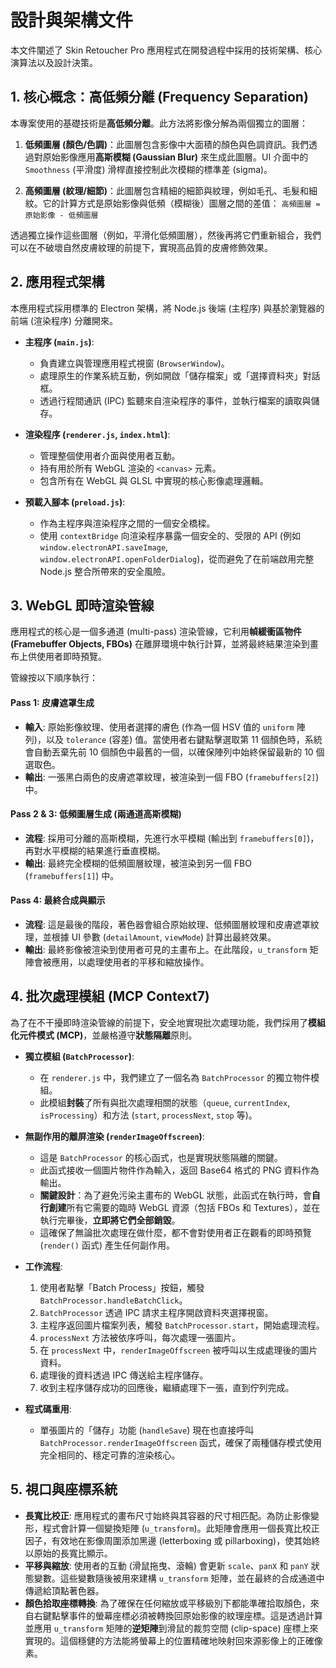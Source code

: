 # 設計與架構文件

本文件闡述了 Skin Retoucher Pro 應用程式在開發過程中採用的技術架構、核心演算法以及設計決策。

## 1. 核心概念：高低頻分離 (Frequency Separation)

本專案使用的基礎技術是**高低頻分離**。此方法將影像分解為兩個獨立的圖層：

1.  **低頻圖層 (顏色/色調)**：此圖層包含影像中大面積的顏色與色調資訊。我們透過對原始影像應用**高斯模糊 (Gaussian Blur)** 來生成此圖層。UI 介面中的 `Smoothness` (平滑度) 滑桿直接控制此次模糊的標準差 (sigma)。

2.  **高頻圖層 (紋理/細節)**：此圖層包含精細的細節與紋理，例如毛孔、毛髮和細紋。它的計算方式是原始影像與低頻（模糊後）圖層之間的差值：
    `高頻圖層 = 原始影像 - 低頻圖層`

透過獨立操作這些圖層（例如，平滑化低頻圖層），然後再將它們重新組合，我們可以在不破壞自然皮膚紋理的前提下，實現高品質的皮膚修飾效果。

## 2. 應用程式架構

本應用程式採用標準的 Electron 架構，將 Node.js 後端 (主程序) 與基於瀏覽器的前端 (渲染程序) 分離開來。

-   **主程序 (`main.js`)**:
    -   負責建立與管理應用程式視窗 (`BrowserWindow`)。
    -   處理原生的作業系統互動，例如開啟「儲存檔案」或「選擇資料夾」對話框。
    -   透過行程間通訊 (IPC) 監聽來自渲染程序的事件，並執行檔案的讀取與儲存。

-   **渲染程序 (`renderer.js`, `index.html`)**:
    -   管理整個使用者介面與使用者互動。
    -   持有用於所有 WebGL 渲染的 `<canvas>` 元素。
    -   包含所有在 WebGL 與 GLSL 中實現的核心影像處理邏輯。

-   **預載入腳本 (`preload.js`)**:
    -   作為主程序與渲染程序之間的一個安全橋樑。
    -   使用 `contextBridge` 向渲染程序暴露一個安全的、受限的 API (例如 `window.electronAPI.saveImage`, `window.electronAPI.openFolderDialog`)，從而避免了在前端啟用完整 Node.js 整合所帶來的安全風險。

## 3. WebGL 即時渲染管線

應用程式的核心是一個多通道 (multi-pass) 渲染管線，它利用**幀緩衝區物件 (Framebuffer Objects, FBOs)** 在離屏環境中執行計算，並將最終結果渲染到畫布上供使用者即時預覽。

管線按以下順序執行：

#### Pass 1: 皮膚遮罩生成
-   **輸入**: 原始影像紋理、使用者選擇的膚色 (作為一個 HSV 值的 `uniform` 陣列)，以及 `tolerance` (容差) 值。當使用者右鍵點擊選取第 11 個顏色時，系統會自動丟棄先前 10 個顏色中最舊的一個，以確保陣列中始終保留最新的 10 個選取色。
-   **輸出**: 一張黑白兩色的皮膚遮罩紋理，被渲染到一個 FBO (`framebuffers[2]`) 中。

#### Pass 2 & 3: 低頻圖層生成 (兩通道高斯模糊)
-   **流程**: 採用可分離的高斯模糊，先進行水平模糊 (輸出到 `framebuffers[0]`)，再對水平模糊的結果進行垂直模糊。
-   **輸出**: 最終完全模糊的低頻圖層紋理，被渲染到另一個 FBO (`framebuffers[1]`) 中。

#### Pass 4: 最終合成與顯示
-   **流程**: 這是最後的階段，著色器會組合原始紋理、低頻圖層紋理和皮膚遮罩紋理，並根據 UI 參數 (`detailAmount`, `viewMode`) 計算出最終效果。
-   **輸出**: 最終影像被渲染到使用者可見的主畫布上。在此階段，`u_transform` 矩陣會被應用，以處理使用者的平移和縮放操作。

## 4. 批次處理模組 (MCP Context7)

為了在不干擾即時渲染管線的前提下，安全地實現批次處理功能，我們採用了**模組化元件模式 (MCP)**，並嚴格遵守**狀態隔離**原則。

-   **獨立模組 (`BatchProcessor`)**:
    -   在 `renderer.js` 中，我們建立了一個名為 `BatchProcessor` 的獨立物件模組。
    -   此模組**封裝**了所有與批次處理相關的狀態（`queue`, `currentIndex`, `isProcessing`）和方法 (`start`, `processNext`, `stop` 等)。

-   **無副作用的離屏渲染 (`renderImageOffscreen`)**:
    -   這是 `BatchProcessor` 的核心函式，也是實現狀態隔離的關鍵。
    -   此函式接收一個圖片物件作為輸入，返回 Base64 格式的 PNG 資料作為輸出。
    -   **關鍵設計**：為了避免污染主畫布的 WebGL 狀態，此函式在執行時，會**自行創建**所有它需要的臨時 WebGL 資源（包括 FBOs 和 Textures），並在執行完畢後，**立即將它們全部銷毀**。
    -   這確保了無論批次處理在做什麼，都不會對使用者正在觀看的即時預覽 (`render()` 函式) 產生任何副作用。

-   **工作流程**:
    1.  使用者點擊「Batch Process」按鈕，觸發 `BatchProcessor.handleBatchClick`。
    2.  `BatchProcessor` 透過 IPC 請求主程序開啟資料夾選擇視窗。
    3.  主程序返回圖片檔案列表，觸發 `BatchProcessor.start`，開始處理流程。
    4.  `processNext` 方法被依序呼叫，每次處理一張圖片。
    5.  在 `processNext` 中，`renderImageOffscreen` 被呼叫以生成處理後的圖片資料。
    6.  處理後的資料透過 IPC 傳送給主程序儲存。
    7.  收到主程序儲存成功的回應後，繼續處理下一張，直到佇列完成。

-   **程式碼重用**:
    -   單張圖片的「儲存」功能 (`handleSave`) 現在也直接呼叫 `BatchProcessor.renderImageOffscreen` 函式，確保了兩種儲存模式使用完全相同的、穩定可靠的渲染核心。

## 5. 視口與座標系統

-   **長寬比校正**: 應用程式的畫布尺寸始終與其容器的尺寸相匹配。為防止影像變形，程式會計算一個變換矩陣 (`u_transform`)。此矩陣會應用一個長寬比校正因子，有效地在影像周圍添加黑邊 (letterboxing 或 pillarboxing)，使其始終以原始的長寬比顯示。
-   **平移與縮放**: 使用者的互動 (滑鼠拖曳、滾輪) 會更新 `scale`、`panX` 和 `panY` 狀態變數。這些變數隨後被用來建構 `u_transform` 矩陣，並在最終的合成通道中傳遞給頂點著色器。
-   **顏色拾取座標轉換**: 為了確保在任何縮放或平移級別下都能準確拾取顏色，來自右鍵點擊事件的螢幕座標必須被轉換回原始影像的紋理座標。這是透過計算並應用 `u_transform` 矩陣的**逆矩陣**到滑鼠的裁剪空間 (clip-space) 座標上來實現的。這個穩健的方法能將螢幕上的位置精確地映射回來源影像上的正確像素。
